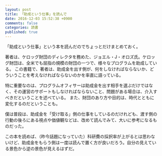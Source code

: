 ```yaml
---
layout: post
title: 「助成という仕事」を読んで
date: 2016-12-03 15:52:38 +0900
comments: false
categories: 読書
published: true
---
```

「助成という仕事」という本を読んだのでちょっとだけまとめておく。

著者は、ケロッグ財団のディレクタを務めた、ジョエル・J・オロズ氏。ケロッグ財団は、全米でも屈指の規模の財団の一つで、様々なプログラムを助成している。
この書籍で、著者は、助成金を出す側が、何をしなければならないか、どういうことを考えなければならないのかを率直に語っている。

特に重要なのは、プログラムオフィサーは助成金を出す相手を選ぶだけではなく、その運営のサポートもしなければならないこと、問題がある場合は、介入すべきだということを述べている。
また、財団のあり方や目的は、時代とともに変化するのだということも。

僕は普段は、助成金を「受け取る」側の仕事をしているのだけれども、渡す側の行動の後ろにある視点や価値観などは、改めて読んでみて、大いに参考になるものだった。

この本を読めば、（昨今話題になっていた）科研費の採択率が上がるとは思わないけど、助成金をもらう側は一度は読んで置く方が良いだろう。自分の見えている景色から逆の景色が見えるはずだ。

